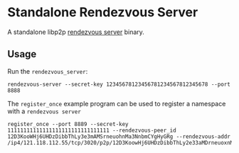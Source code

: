 # Standalone Rendezvous Server

A standalone libp2p [rendezvous server](https://github.com/libp2p/specs/tree/master/rendezvous) binary.

## Usage

Run the `rendezvous_server`:

```
rendezvous-server --secret-key 12345678123456781234567812345678 --port 8888
```

The `register_once` example program can be used to register a namespace with a `rendezvous server`

```
register_once --port 8889 --secret-key 11111111111111111111111111111111 --rendezvous-peer_id 12D3KooWHj6UHDzDibbThLy3e3mAMSrneuohnMa3NnbmCYgHyGRg --rendezvous-addr /ip4/121.118.112.55/tcp/3020/p2p/12D3KoowHj6UHDzDibbThLy2e33aMDrneuoxnMa3NnbmCYgHyYgh
```